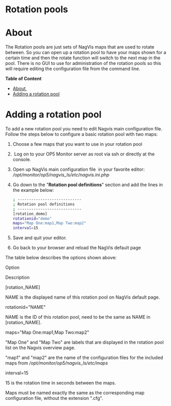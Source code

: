 # Rotation pools

# About 

The Rotation pools are just sets of NagVis maps that are used to rotate between. So you can open up a rotation pool to have your maps shown for a certain time and then the rotate function will switch to the next map in the pool.
There is no GUI to use for administration of the rotation pools so this will require editing the configuration file from the command line.

**Table of Content**

-   [About ](#Rotationpools-About)
-   [Adding a rotation pool](#Rotationpools-Addingarotationpool)

# Adding a rotation pool

To add a new rotation pool you need to edit Nagvis main configuration file. Follow the steps below to configure a basic rotation pool with two maps:

1.  Choose a few maps that you want to use in your rotation pool
2.   Log on to your OP5 Monitor server as root via ssh or directly at the console.
3.  Open up NagVis main configuration file  in your favorite editor: */opt/monitor/op5/nagvis\_ls/etc/nagvis.ini.php*
4.  Go down to the "**Rotation pool definitions**" section and add the lines in the example below:

    ``` {.bash data-syntaxhighlighter-params="brush: bash; gutter: false; theme: Confluence" data-theme="Confluence" style="brush: bash; gutter: false; theme: Confluence"}
    ; ----------------------------
    ; Rotation pool definitions
    ; ----------------------------
    [rotation_demo] 
    rotationid="demo" 
    maps="Map One:map1,Map Two:map2" 
    interval=15 
    ```

5.  Save and quit your editor.

6.  Go back to your browser and reload the NagVis default page

The table below describes the options shown above:

Option

Description

[rotation\_NAME]

NAME is the displayed name of this rotation pool on NagVis default page.

rotationid="NAME"

NAME is the ID of this rotation pool, need to be the same as NAME in [rotation\_NAME].

maps="Map One:map1,Map Two:map2"

"Map One" and "Map Two" are labels that are displayed in the rotation pool list on the Nagvis overview page.

"map1" and "map2" are the name of the configuration files for the included maps from */opt/monitor/op5/nagvis\_ls/etc/maps*

interval=15

15 is the rotation time in seconds between the maps.

Maps must be named exactly the same as the corresponding map configuration file, without the extension ".cfg".


